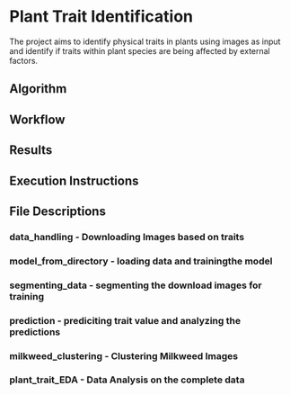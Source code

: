 # Plant Trait Identification

The project aims to identify physical traits in plants using images as input and identify if traits within plant species are being affected by external factors.

## Algorithm 

## Workflow

## Results

## Execution Instructions


## File Descriptions

### data_handling - Downloading Images based on traits 

### model_from_directory - loading data and trainingthe model 

### segmenting_data - segmenting the download images for training 

### prediction - prediciting trait value and analyzing the predictions 

### milkweed_clustering - Clustering Milkweed Images 

### plant_trait_EDA - Data Analysis on the complete data 
